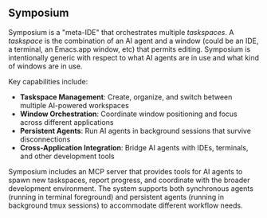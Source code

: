 ## Symposium

Symposium is a "meta-IDE" that orchestrates multiple *taskspaces*. A *taskspace* is the combination of an AI agent and a window (could be an IDE, a terminal, an Emacs.app window, etc) that permits editing. Symposium is intentionally generic with respect to what AI agents are in use and what kind of windows are in use.

Key capabilities include:

- **Taskspace Management**: Create, organize, and switch between multiple AI-powered workspaces
- **Window Orchestration**: Coordinate window positioning and focus across different applications
- **Persistent Agents**: Run AI agents in background sessions that survive disconnections
- **Cross-Application Integration**: Bridge AI agents with IDEs, terminals, and other development tools

Symposium includes an MCP server that provides tools for AI agents to spawn new taskspaces, report progress, and coordinate with the broader development environment. The system supports both synchronous agents (running in terminal foreground) and persistent agents (running in background tmux sessions) to accommodate different workflow needs.